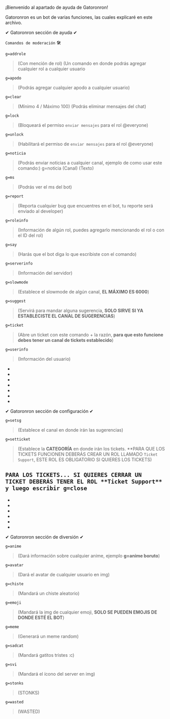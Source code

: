 ¡Bienvenido al apartado de ayuda de Gatoronron!


Gatoronron es un bot de varias funciones, las cuales explicaré en este archivo.







✔ Gatoronron sección de ayuda ✔


```Comandos de moderación``` 🛠


```g=addrole``` 
>(Con mención de rol) (Un comando en donde podrás agregar cualquier rol a cualquier usuario


```g=apodo``` 
>(Podrás agregar cualquier apodo a cualquier usuario) 


```g=clear``` 
>(Mínimo 4 / Máximo 100) (Podrás eliminar mensajes del chat)


```g=lock``` 
>(Bloqueará el permiso ```enviar mensajes``` para el rol @everyone) 


```g=unlock``` 
>(Habilitará el permiso de ```enviar mensajes``` para el rol @everyone)


```g=noticia``` 
>(Podrás enviar noticias a cualquier canal, ejemplo de como usar este comando:) g=noticia (Canal) (Texto)


```g=ms``` 
>(Podrás ver el ms del bot)


```g=report``` 
>(Reporta cualquier bug que encuentres en el bot, tu reporte será enviado al developer)


```g=roleinfo``` 
>(Información de algún rol, puedes agregarlo mencionando el rol o con el ID del rol)


```g=say```
>(Harás que el bot diga lo que escribiste con el comando)


```g=serverinfo```
>(Información del servidor)


```g=slowmode```
>(Establece el slowmode de algún canal, **EL MÁXIMO ES 6000**)


```g=suggest```
>(Servirá para mandar alguna sugerencia, **SOLO SIRVE SI YA ESTABLECISTE EL CANAL DE SUGERENCIAS**)


```g=ticket``` 
>(Abre un ticket con este comando + la razón, **para que esto funcione debes tener un canal de tickets establecido**)


```g=userinfo```
>(Información del usuario)
>
-
-
-
-
-
-
-
✔ Gatoronron sección de configuración ✔


```g=setsg```
>(Establece el canal en donde irán las sugerencias)


```g=setticket```
>(Establece la **CATEGORÍA** en donde irán los tickets. **PARA QUE LOS TICKETS FUNCIONEN DEBERÁS CREAR UN ROL LLAMADO ```Ticket Support```, ESTE ROL ES OBLIGATORIO SI QUIERES LOS TICKETS)


```PARA LOS TICKETS... SI QUIERES CERRAR UN TICKET DEBERÁS TENER EL ROL **Ticket Support** y luego escribir g=close```
-
-
-
-
-
-
-
✔ Gatoronron sección de diversión ✔

```g=anime```
>(Dará información sobre cualquier anime, ejemplo **g=anime boruto**)


```g=avatar```
>(Dará el avatar de cualquier usuario en img)


```g=chiste```
>(Mandará un chiste aleatorio)


```g=emoji```
>(Mandará la img de cualquier emoji, **SOLO SE PUEDEN EMOJIS DE DONDE ESTÉ EL BOT**)


```g=meme```
>(Generará un meme random)


```g=sadcat```
>(Mandará gatitos tristes :c)


```g=svi```
>(Mandará el ícono del server en img)


```g=stonks```
>(STONKS)


```g=wasted```
>(WASTED)





